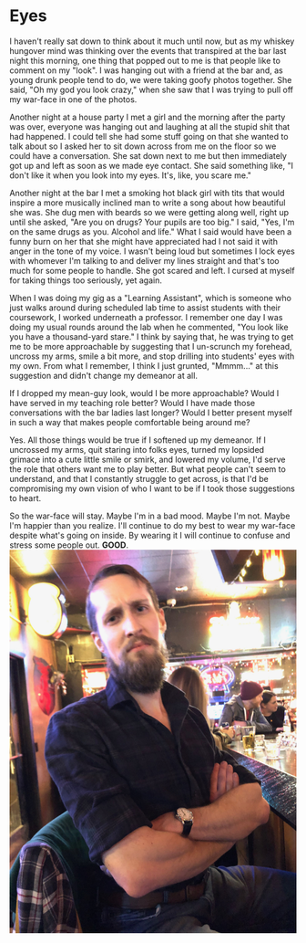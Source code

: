 # Eyes
I haven't really sat down to think about it much until now, but as my whiskey hungover mind was thinking over the events that transpired at the bar last night this morning, one thing that popped out to me is that people like to comment on my "look". I was hanging out with a friend at the bar and, as young drunk people tend to do, we were taking goofy photos together. She said, "Oh my god you look crazy," when she saw that I was trying to pull off my war-face in one of the photos.

Another night at a house party I met a girl and the morning after the party was over, everyone was hanging out and laughing at all the stupid shit that had happened. I could tell she had some stuff going on that she wanted to talk about so I asked her to sit down across from me on the floor so we could have a conversation. She sat down next to me but then immediately got up and left as soon as we made eye contact. She said something like, "I don't like it when you look into my eyes. It's, like, you scare me."

Another night at the bar I met a smoking hot black girl with tits that would inspire a more musically inclined man to write a song about how beautiful she was. She dug men with beards so we were getting along well, right up until she asked, "Are you on drugs? Your pupils are too big." I said, "Yes, I'm on the same drugs as you. Alcohol and life." What I said would have been a funny burn on her that she might have appreciated had I not said it with anger in the tone of my voice. I wasn't being loud but sometimes I lock eyes with whomever I'm talking to and deliver my lines straight and that's too much for some people to handle. She got scared and left. I cursed at myself for taking things too seriously, yet again.

When I was doing my gig as a "Learning Assistant", which is someone who just walks around during scheduled lab time to assist students with their coursework, I worked underneath a professor. I remember one day I was doing my usual rounds around the lab when he commented, "You look like you have a thousand-yard stare." I think by saying that, he was trying to get me to be more approachable by suggesting that I un-scrunch my forehead, uncross my arms, smile a bit more, and stop drilling into students' eyes with my own. From what I remember, I think I just grunted, "Mmmm..." at this suggestion and didn't change my demeanor at all.

If I dropped my mean-guy look, would I be more approachable? Would I have served in my teaching role better? Would I have made those conversations with the bar ladies last longer? Would I better present myself in such a way that makes people comfortable being around me?

Yes. All those things would be true if I softened up my demeanor. If I uncrossed my arms, quit staring into folks eyes, turned my lopsided grimace into a cute little smile or smirk, and lowered my volume, I'd serve the role that others want me to play better. But what people can't seem to understand, and that I constantly struggle to get across, is that I'd be compromising my own vision of who I want to be if I took those suggestions to heart.

So the war-face will stay. Maybe I'm in a bad mood. Maybe I'm not. Maybe I'm happier than you realize. I'll continue to do my best to wear my war-face despite what's going on inside. By wearing it I will continue to confuse and stress some people out. **GOOD**.
![meanie](/assets/meanie.JPG)
